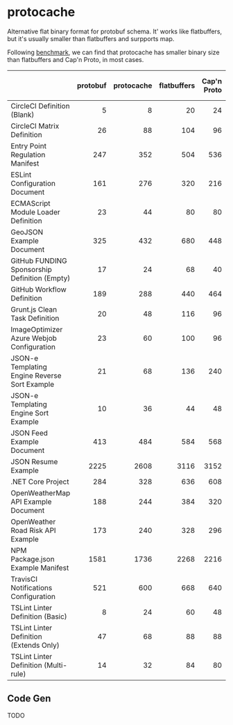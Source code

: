 # protocache

Alternative flat binary format for protobuf schema. It' works like flatbuffers, but it's usually smaller than flatbuffers and surpports map.


Following [benchmark](https://github.com/jviotti/binary-json-size-benchmark), we can find that protocache has smaller binary size than flatbuffers and Cap'n Proto, in most cases.

|  | protobuf | protocache | flatbuffers | Cap'n Proto | protobuf-zstd1 | protocache-zstd1 | Cap'n Proto (Packed) |
|:-------|----:|----:|----:|----:|----:|----:|----:|
| CircleCI Definition (Blank) | 5 | 8 | 20 | 24 | 18 | 21 | 6 |
| CircleCI Matrix Definition | 26 | 88 | 104 | 96 | 39 | 61 | 36 |
| Entry Point Regulation Manifest | 247 | 352 | 504 | 536 | 195 | 236 | 318 |
| ESLint Configuration Document | 161 | 276 | 320 | 216 | 158 | 136 | 131 |
| ECMAScript Module Loader Definition | 23 | 44 | 80 | 80 | 36 | 57 | 35 |
| GeoJSON Example Document | 325 | 432 | 680 | 448 | 128 | 165 | 228 | 165 |
| GitHub FUNDING Sponsorship Definition (Empty) | 17 | 24 | 68 | 40 | 30 | 37 | 25 |
| GitHub Workflow Definition | 189 | 288 | 440 | 464 | 170 | 212 | 242 |
| Grunt.js Clean Task Definition | 20 | 48 | 116 | 96 | 33 | 51 | 39 |
| ImageOptimizer Azure Webjob Configuration | 23 | 60 | 100 | 96 | 36 | 65 | 44 |
| JSON-e Templating Engine Reverse Sort Example | 21 | 68 | 136 | 240 | 34 | 67 | 43 |
| JSON-e Templating Engine Sort Example | 10 | 36 | 44 | 48 | 23 | 49 | 18 |
| JSON Feed Example Document | 413 | 484 | 584 | 568 | 264 | 319 | 470 |
| JSON Resume Example | 2225 | 2608 | 3116 | 3152 | 1411 | 1584 | 2549 |
| .NET Core Project | 284 | 328 | 636 | 608 | 178 | 158 | 376 |
| OpenWeatherMap API Example Document | 188 | 244 | 384 | 320 | 201 | 227 | 206 |
| OpenWeather Road Risk API Example | 173 | 240 | 328 | 296 | 178 | 218 | 204 |
| NPM Package.json Example Manifest | 1581 | 1736 | 2268 | 2216 | 952 | 1021 | 1755 |
| TravisCI Notifications Configuration | 521 | 600 | 668 | 640 | 105 | 121 | 566 |
| TSLint Linter Definition (Basic) | 8 | 24 | 60 | 48 | 21 | 37 | 12 |
| TSLint Linter Definition (Extends Only) | 47 | 68 | 88 | 88 | 53 | 75 | 62 |
| TSLint Linter Definition (Multi-rule) | 14 | 32 | 84 | 80 | 27 | 45 | 23 |



## Code Gen
TODO